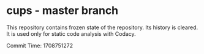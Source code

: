 # cups - master branch

This repository contains frozen state of the repository.
Its history is cleared. It is used only for static code
analysis with Codacy.

Commit Time: 1708751272